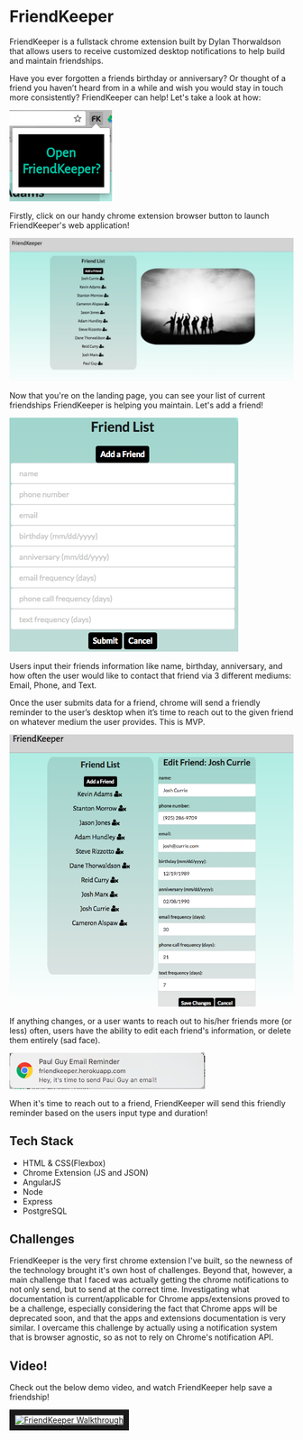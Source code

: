 # FriendKeeper
FriendKeeper is a fullstack chrome extension built by Dylan Thorwaldson that allows users to receive customized desktop notifications to help build and maintain friendships.

Have you ever forgotten a friends birthday or anniversary? Or thought of a friend you haven’t heard from in a while and wish you would stay in touch more consistently? FriendKeeper can help! Let's take a look at how:


![Popup](https://github.com/DTThor/FriendKeeper/blob/master/readme_screencaps/popup-clicked.png "Popup")

Firstly, click on our handy chrome extension browser button to launch FriendKeeper's web application!

![Landing](https://github.com/DTThor/FriendKeeper/blob/master/readme_screencaps/landing.png "Landing")

Now that you're on the landing page, you can see your list of current friendships FriendKeeper is helping you maintain. Let's add a friend!

![addfriend](https://github.com/DTThor/FriendKeeper/blob/master/readme_screencaps/addfriend_form.png "addfriend")

Users input their friends information like name, birthday, anniversary, and how often the user would like to contact that friend via 3 different mediums: Email, Phone, and Text.

Once the user submits data for a friend, chrome will send a friendly reminder to the user’s desktop when it’s time to reach out to the given friend on whatever medium the user provides. This is MVP.


![editfriend](https://github.com/DTThor/FriendKeeper/blob/master/readme_screencaps/editfriend_form.png "editfriend")

If anything changes, or a user wants to reach out to his/her friends more (or less) often, users have the ability to edit each friend's information, or delete them entirely (sad face).

![sample](https://github.com/DTThor/FriendKeeper/blob/master/readme_screencaps/sample_notification.png "sample")

When it's time to reach out to a friend, FriendKeeper will send this friendly reminder based on the users input type and duration!

## Tech Stack
* HTML & CSS(Flexbox)
* Chrome Extension (JS and JSON)
* AngularJS
* Node
* Express
* PostgreSQL

## Challenges
FriendKeeper is the very first chrome extension I've built, so the newness of the technology brought it's own host of challenges. Beyond that, however, a main challenge that I faced was actually getting the chrome notifications to not only send, but to send at the correct time. Investigating what documentation is current/applicable for Chrome apps/extensions proved to be a challenge, especially considering the fact that Chrome apps will be deprecated soon, and that the apps and extensions documentation is very similar. I overcame this challenge by actually using a notification system that is browser agnostic, so as not to rely on Chrome's notification API.

## Video!
Check out the below demo video, and watch FriendKeeper help save a friendship!

<a href="http://www.youtube.com/watch?feature=player_embedded&v=bv_pRo9f0M8" target="_blank"><img src="http://img.youtube.com/vi/bv_pRo9f0M8/0.jpg" 
alt="FriendKeeper Walkthrough" width="240" height="180" border="10" /></a>
